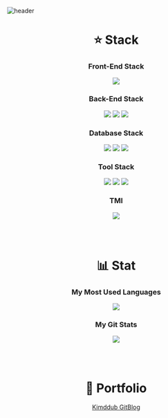 <!-- Banner -->
![header](https://capsule-render.vercel.app/api?type=waving&animation=fadeIn&color=auto&customColorList=27&height=200&section=header&text=Subin%20Kim&fontColor=ffffff&fontSize=40&fontAlign=60&fontAlignY=35&desc=Hello,World%20I'm&ddescSize=20&descAlign=37&descAlignY=35)


<!-- Stack -->
<h1 align="center">⭐ Stack</h3>

<h3 align="center">Front-End Stack</h3>

<p align="center">
   <img src="https://img.shields.io/badge/Angular-DD0031?style=flat-square&logo=angular&logoColor=white"></a>
</p>

<h3 align="center">Back-End Stack</h3>
<p align="center">
<img src="https://img.shields.io/badge/Java-006D5C?style=flat-square&logo=Java&logoColor=white"></a>  
<img src="https://img.shields.io/badge/Spring-6DB33F?style=flat-square&logo=spring&logoColor=white"></a>  
<img src="https://img.shields.io/badge/SpringBoot-6DB33F?style=flat-square&logo=springboot&logoColor=white"></a> 
</p> 

<h3 align="center">Database Stack</h3>
<p align="center">
<img src="https://img.shields.io/badge/MySQL-4479A1?style=flat-square&logo=mysql&logoColor=white"></a>  
<img src="https://img.shields.io/badge/Oracle-F80000?style=flat-square&logo=oracle&logoColor=white"></a>  
<img src="https://img.shields.io/badge/PostgreSQL-4169E1?style=flat-square&logo=postgresql&logoColor=white"></a> 
</p> 

<h3 align="center">Tool Stack</h3>
<p align="center">
<img src="https://img.shields.io/badge/GitHub-181717?style=flat-square&logo=github&logoColor=white"></a>  
<img src="https://img.shields.io/badge/Intellij IDEA-000000?style=flat-square&logo=intellijidea&logoColor=white"></a>  
<img src="https://img.shields.io/badge/Jenkins-D24939?style=flat-square&logo=jenkins&logoColor=white"></a>  
</p>

<h3 align="center">TMI</h3>
<p align="center">
  <img src="https://img.shields.io/badge/Nintendo Switch-E60012?style=flat-square&logo=nintendoswitch&logoColor=white"></a>  
</p>


<!-- Stat -->
<br><br>
<h1 align="center">📊 Stat</h3>
<h3 align="center">My Most Used Languages</h3>
<p align="center">
  <a href="https://github.com/kimddub">
    <img align="center" src="https://github-readme-stats.vercel.app/api/top-langs/?username=kimddub&layout=compact&show_icons=true&show_owner=true&hide_title=false&theme=nord&hide"/>
  </a>
</p>
<h3 align="center">My Git Stats</h3>
<p align="center">
  <a href="https://github.com/kimddub">
    <img align="center" src="https://github-readme-stats.vercel.app/api?username=kimddub&hide=&hide_title=false&show_icons=true&include_all_commits=false&theme=nord" />
  </a>
</p>


<!-- GitBlog -->
<br><br>
<h1 align="center">🐶 Portfolio</h3>
<div align="center" style="text-align:center">
   
  [Kimddub GitBlog](https://kimddub.github.io)
   
</div>
